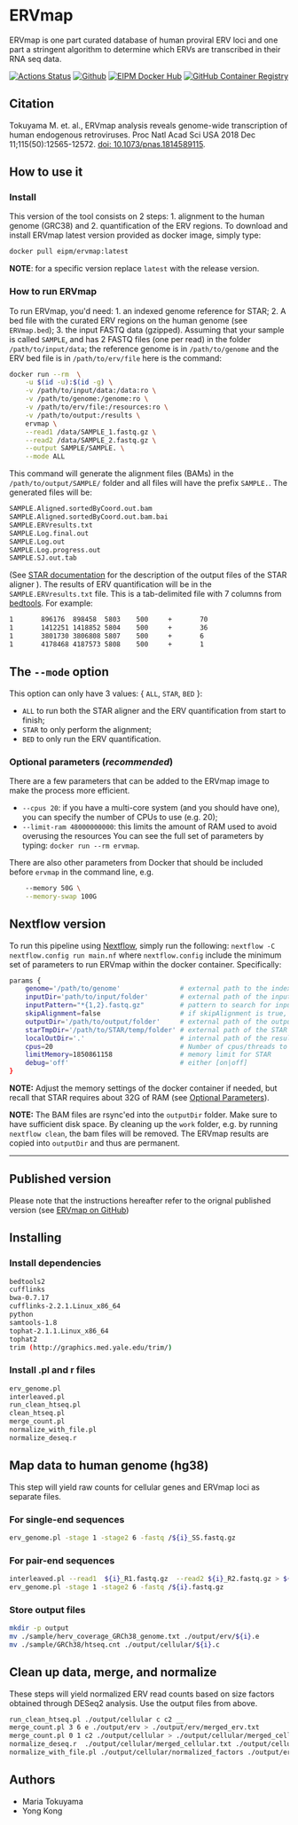 # **ERVmap**

ERVmap is one part curated database of human proviral ERV loci and one part a stringent algorithm to determine which ERVs are transcribed in their RNA seq data.

[![Actions Status](https://github.com/eipm/ERVmap/workflows/Docker/badge.svg)](https://github.com/eipm/ERVmap/actions) [![Github](https://img.shields.io/badge/github-1.1.0-green?style=flat&logo=github)](https://github.com/eipm/ERVmap) [![EIPM Docker Hub](https://img.shields.io/badge/EIPM%20docker%20hub-1.1.0-blue?style=flat&logo=docker)](https://hub.docker.com/repository/docker/eipm/ervmap) [![GitHub Container Registry](https://img.shields.io/badge/GitHub%20Container%20Registry-1.1.0-blue?style=flat&logo=docker)](https://github.com/orgs/eipm/packages/container/package/ervmap)

## Citation

Tokuyama M. et. al., ERVmap analysis reveals genome-wide transcription of human endogenous retroviruses. Proc Natl Acad Sci USA 2018 Dec 11;115(50):12565-12572. [doi: 10.1073/pnas.1814589115](http:/doi.org/10.1073/pnas.1814589115).

## **How to use it**

### Install

This version of the tool consists on 2 steps: 1. alignment to the human genome (GRC38) and 2. quantification of the ERV regions. To download and install ERVmap latest version provided as docker image, simply type:

```bash
docker pull eipm/ervmap:latest
```

**NOTE**: for a specific version replace `latest` with the release version.

### **How to run ERVmap**

To run ERVmap, you'd need: 1. an indexed genome reference for STAR; 2. A bed file with the curated ERV regions on the human genome (see `ERVmap.bed`); 3. the input FASTQ data (gzipped).  Assuming that your sample is called `SAMPLE`, and has 2 FASTQ files (one per read) in the folder `/path/to/input/data`; the reference genome is in `/path/to/genome` and the ERV bed file is in `/path/to/erv/file` here is the command:

```bash
docker run --rm  \
    -u $(id -u):$(id -g) \
    -v /path/to/input/data:/data:ro \
    -v /path/to/genome:/genome:ro \
    -v /path/to/erv/file:/resources:ro \
    -v /path/to/output:/results \
    ervmap \
    --read1 /data/SAMPLE_1.fastq.gz \
    --read2 /data/SAMPLE_2.fastq.gz \
    --output SAMPLE/SAMPLE. \
    --mode ALL
```

This command will generate the alignment files (BAMs) in the `/path/to/output/SAMPLE/` folder and all files will have the prefix `SAMPLE.`. The generated files will be:

```bash
SAMPLE.Aligned.sortedByCoord.out.bam
SAMPLE.Aligned.sortedByCoord.out.bam.bai
SAMPLE.ERVresults.txt
SAMPLE.Log.final.out
SAMPLE.Log.out
SAMPLE.Log.progress.out
SAMPLE.SJ.out.tab
```

(See [STAR documentation](https://github.com/alexdobin/STAR) for the description of the output files of the STAR aligner ). 
The results of ERV quantification will be in the `SAMPLE.ERVresults.txt` file. This is a tab-delimited file with 7 columns from  [bedtools](https://bedtools.readthedocs.io/en/latest/). For example:

```bash
1       896176  898458  5803    500     +       70
1       1412251 1418852 5804    500     +       36
1       3801730 3806808 5807    500     +       6
1       4178468 4187573 5808    500     +       1
```

## The **`--mode`** option

This option can only have 3 values: { `ALL`, `STAR`, `BED` }:

* `ALL` to run both the STAR aligner and the ERV quantification from start to finish; 
* `STAR` to only perform the alignment;
* `BED` to only run the ERV quantification.

### <a id='optparam'></a>Optional parameters (*recommended*) 
There are a few parameters that can be added to the ERVmap image to make the process more efficient.

* `--cpus 20`: if you have a multi-core system (and you should have one), you can specify the number of CPUs to use (e.g. 20);
* `--limit-ram 48000000000`: this limits the amount of RAM used to avoid overusing the resources
You can see the full set of parameters by typing: `docker run --rm ervmap`.

There are also other parameters from Docker that should be included before `ervmap` in the command line, e.g.

```bash
    --memory 50G \
    --memory-swap 100G
```

## Nextflow version

To run this pipeline using [Nextflow](https://www.nextflow.io/), simply run the following:
`nextflow -C nextflow.config run main.nf`
where `nextflow.config` include the minimum set of parameters to run ERVmap within the docker container. Specifically:

```bash
params {
    genome='/path/to/genome'               # external path to the indexed genome for the STAR aligner
    inputDir='path/to/input/folder'        # external path of the input data
    inputPattern="*{1,2}.fastq.gz"         # pattern to search for input FASTQ files, or BAM files (*.{bam,bam.bai})
    skipAlignment=false                    # if skipAlignment is true, the process ERValign is skipped, and the input dir and pattern should point to the BAM files
    outputDir='/path/to/output/folder'     # external path of the output results
    starTmpDir='/path/to/STAR/temp/folder' # external path of the STAR aligner temporary folder. REQUIRED
    localOutDir='.'                        # internal path of the results
    cpus=20                                # Number of cpus/threads to use for the alignment 
    limitMemory=1850861158                 # memory limit for STAR
    debug='off'                            # either [on|off] 
}
```
**NOTE:** Adjust the memory settings of the docker container if needed, but recall that STAR requires about 32G of RAM (see [Optional Parameters](#optparam)).

**NOTE:** The BAM files are rsync'ed into the `outputDir` folder. Make sure to have sufficient disk space. By cleaning up the `work` folder, e.g. by running `nextflow clean`, the bam files will be removed. The ERVmap results are copied into `outputDir` and thus are permanent.

----

## Published version 

Please note that the instructions hereafter refer to the orignal published version (see [ERVmap on GitHub](https://github.com/mtokuyama/ERVmap))

## **Installing**

### Install dependencies

```bash
bedtools2
cufflinks
bwa-0.7.17
cufflinks-2.2.1.Linux_x86_64
python
samtools-1.8
tophat-2.1.1.Linux_x86_64
tophat2
trim (http://graphics.med.yale.edu/trim/)
```

### Install .pl and r files

```bash
erv_genome.pl
interleaved.pl
run_clean_htseq.pl
clean_htseq.pl
merge_count.pl
normalize_with_file.pl
normalize_deseq.r
```

## **Map data to human genome (hg38)**

This step will yield raw counts for cellular genes and ERVmap loci as separate files.

### For single-end sequences

```bash
erv_genome.pl -stage 1 -stage2 6 -fastq /${i}_SS.fastq.gz
```

### For pair-end sequences

```bash
interleaved.pl --read1  ${i}_R1.fastq.gz  --read2 ${i}_R2.fastq.gz > ${i}.fastq.gz
erv_genome.pl -stage 1 -stage2 6 -fastq /${i}.fastq.gz
```

### Store output files

```bash
mkdir -p output
mv ./sample/herv_coverage_GRCh38_genome.txt ./output/erv/${i}.e
mv ./sample/GRCh38/htseq.cnt ./output/cellular/${i}.c
```

## **Clean up data, merge, and normalize**

These steps will yield normalized ERV read counts based on size factors obtained through DESeq2 analysis.
Use the output files from above.

```bash
run_clean_htseq.pl ./output/cellular c c2 __
merge_count.pl 3 6 e ./output/erv > ./output/erv/merged_erv.txt
merge_count.pl 0 1 c2 ./output/cellular > ./output/cellular/merged_cellular.txt
normalize_deseq.r  ./output/cellular/merged_cellular.txt ./output/cellular/normalized_cellular ./output/cellular/normalized_factors
normalize_with_file.pl ./output/cellular/normalized_factors ./output/erv/merged_erv.txt > ./output/$folder_name.txt
```

## Authors

* Maria Tokuyama
* Yong Kong
